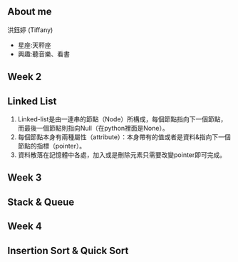 About me
---------
洪鈺婷 (Tiffany)
* 星座:天秤座
* 興趣:聽音樂、看書



Week 2
---------
## Linked List
1.  Linked-list是由一連串的節點（Node）所構成，每個節點指向下一個節點，而最後一個節點則指向Null（在python裡面是None）。
2.  每個節點本身有兩種屬性（attribute）：本身帶有的值或者是資料&指向下一個節點的指標（pointer）。
3.  資料散落在記憶體中各處，加入或是刪除元素只需要改變pointer即可完成。



Week 3
--------
## Stack & Queue




Week 4
---------
## Insertion Sort & Quick Sort
